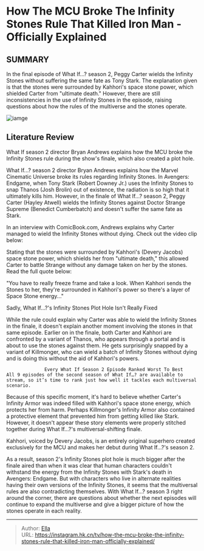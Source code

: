 # How The MCU Broke The Infinity Stones Rule That Killed Iron Man - Officially Explained


## SUMMARY 



  In the final episode of What If...? season 2, Peggy Carter wields the Infinity Stones without suffering the same fate as Tony Stark.   The explanation given is that the stones were surrounded by Kahhori&#39;s space stone power, which shielded Carter from &#34;ultimate death.&#34;   However, there are still inconsistencies in the use of Infinity Stones in the episode, raising questions about how the rules of the multiverse and the stones operate.  

![iamge](https://static1.srcdn.com/wordpress/wp-content/uploads/2023/12/iron-man-using-the-nano-gauntlet-in-avengers-endgame.jpg)

## Literature Review
What If season 2 director Bryan Andrews explains how the MCU broke the Infinity Stones rule during the show&#39;s finale, which also created a plot hole.




What If...? season 2 director Bryan Andrews explains how the Marvel Cinematic Universe broke its rules regarding Infinity Stones. In Avengers: Endgame, when Tony Stark (Robert Downey Jr.) uses the Infinity Stones to snap Thanos (Josh Brolin) out of existence, the radiation is so high that it ultimately kills him. However, in the finale of What If...? season 2, Peggy Carter (Hayley Atwell) wields the Infinity Stones against Doctor Strange Supreme (Benedict Cumberbatch) and doesn&#39;t suffer the same fate as Stark.




In an interview with ComicBook.com, Andrews explains why Carter managed to wield the Infinity Stones without dying. Check out the video clip below:


 

Stating that the stones were surrounded by Kahhori&#39;s (Devery Jacobs) space stone power, which shields her from &#34;ultimate death,&#34; this allowed Carter to battle Strange without any damage taken on her by the stones. Read the full quote below:


&#34;You have to really freeze frame and take a look. When Kahhori sends the Stones to her, they&#39;re surrounded in Kahhori&#39;s power so there&#39;s a layer of Space Stone energy...&#34;



 Sadly, What If...?&#39;s Infinity Stones Plot Hole Isn&#39;t Really Fixed 
          




While the rule could explain why Carter was able to wield the Infinity Stones in the finale, it doesn&#39;t explain another moment involving the stones in that same episode. Earlier on in the finale, both Carter and Kahhori are confronted by a variant of Thanos, who appears through a portal and is about to use the stones against them. He gets surprisingly snapped by a variant of Killmonger, who can wield a batch of Infinity Stones without dying and is doing this without the aid of Kahhori&#39;s powers.

                  Every What If Season 2 Episode Ranked Worst To Best   All 9 episodes of the second season of What If…? are available to stream, so it’s time to rank just how well it tackles each multiversal scenario.    

Because of this specific moment, it&#39;s hard to believe whether Carter&#39;s Infinity Armor was indeed filled with Kahhori&#39;s space stone energy, which protects her from harm. Perhaps Killmonger&#39;s Infinity Armor also contained a protective element that prevented him from getting killed like Stark. However, it doesn&#39;t appear these story elements were properly stitched together during What If...?&#39;s multiversal-shifting finale.






Kahhori, voiced by Devery Jacobs, is an entirely original superhero created exclusively for the MCU and makes her debut during What If...?&#39;s season 2.




As a result, season 2&#39;s Infinity Stones plot hole is much bigger after the finale aired than when it was clear that human characters couldn&#39;t withstand the energy from the Infinity Stones with Stark&#39;s death in Avengers: Endgame. But with characters who live in alternate realities having their own versions of the Infinity Stones, it seems that the multiversal rules are also contradicting themselves. With What If...? season 3 right around the corner, there are questions about whether the next episodes will continue to expand the multiverse and give a bigger picture of how the stones operate in each reality.



---

> Author: [Ella](https://instagram.hk.cn/)  
> URL: https://instagram.hk.cn/tv/how-the-mcu-broke-the-infinity-stones-rule-that-killed-iron-man-officially-explained/  

